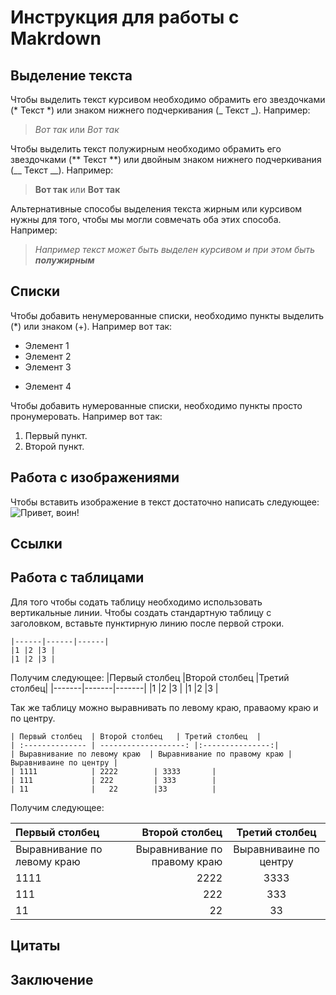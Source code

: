 # Инструкция для работы с Makrdown

## Выделение текста

Чтобы выделить текст курсивом необходимо обрамить его звездочками (* Текст *) или знаком нижнего подчеркивания (_ Текст _). Например: 
>*Вот так* или _Вот так_

Чтобы выделить текст полужирным необходимо обрамить его звездочками (** Текст **) или двойным знаком нижнего подчеркивания (__ Текст __). Например: 
>**Вот так** или __Вот так__

Альтернативные способы выделения текста жирным или курсивом нужны для того, чтобы мы могли совмечать оба этих способа. Например: 
>_Например текст может быть выделен курсивом и при этом быть **полужирным**_

## Списки
Чтобы добавить ненумерованные списки, необходимо пункты выделить (*) или знаком (+). Например вот так:
* Элемент 1
* Элемент 2
* Элемент 3
+ Элемент 4

Чтобы добавить нумерованные списки, необходимо пункты просто пронумеровать. Например вот так:
1. Первый пункт.
2. Второй пункт.

## Работа с изображениями

Чтобы вставить изображение в текст достаточно написать следующее:
![Привет, воин!](123.jpg)

## Ссылки

## Работа с таблицами
Для того чтобы содать таблицу необходимо использовать вертикальные линии. Чтобы создать стандартную таблицу с заголовком, вставьте пунктирную линию после первой строки.

```|Первый столбец   |Второй столбец   |Третий столбец|
|------|------|------|
|1 |2 |3 |
|1 |2 |3 | 
```
Получим следующее:
|Первый столбец   |Второй столбец   |Третий столбец|
|-------|-------|-------|
|1 |2 |3 |
|1 |2 |3 |

Так же таблицу можно выравнивать по левому краю, праваому краю и по центру.
```
| Первый столбец  | Второй столбец   | Третий столбец  |
| :-------------- | -------------------: |:---------------:|
| Выравнивание по левому краю  | Выравнивание по правому краю | Выравниваине по центру |
| 1111            | 2222        | 3333       |
| 111             | 222         | 333        |
| 11              |   22        |33          |
```
Получим следующее:

| Первый столбец  | Второй столбец   | Третий столбец  |
| :-------------- | -------------------: |:---------------:|
| Выравнивание по левому краю  | Выравнивание по правому краю | Выравниваине по центру |
| 1111            | 2222        | 3333       |
| 111             | 222         | 333        |
| 11              |   22        |33          |
## Цитаты

## Заключение